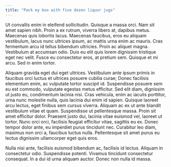 ```yaml
---
title: "Pack my box with five dozen liquor jugs"
---
```

Ut convallis enim in eleifend sollicitudin. Quisque a massa orci. Nam sit amet sapien nibh. Proin a ex rutrum, viverra libero at, dapibus metus. Maecenas quis lobortis lacus. Maecenas faucibus, eros eu aliquam vestibulum, lacus nunc ultrices ipsum, ac mattis urna enim ac mauris. Cras fermentum arcu id tellus bibendum ultricies. Proin ac aliquet magna. Vestibulum at accumsan odio. Duis eu elit quis lorem dignissim tristique eget nec velit. Fusce eu consectetur eros, at pretium sem. Quisque et mi arcu. Sed in enim tortor.

Aliquam gravida eget dui eget ultrices. Vestibulum ante ipsum primis in faucibus orci luctus et ultrices posuere cubilia curae; Donec facilisis elementum enim, ac vulputate tortor suscipit id. Suspendisse posuere sem eu est commodo, vulputate egestas metus efficitur. Sed elit diam, dignissim ut justo eu, condimentum lacinia nisi. Cras vehicula, enim ac iaculis porttitor, urna nunc molestie nulla, quis lacinia dui enim id sapien. Quisque laoreet arcu lectus, eget finibus sem cursus viverra. Aliquam ac ex ut ante blandit vestibulum vitae et quam. Suspendisse ut pellentesque massa. Proin sit amet efficitur dolor. Praesent justo dui, lacinia vitae euismod vel, laoreet ut tortor. Nunc orci orci, facilisis feugiat efficitur vitae, sagittis eu ex. Donec tempor dolor ante, eu imperdiet purus tincidunt nec. Curabitur leo diam, maximus non orci a, faucibus luctus nulla. Pellentesque sit amet purus eu lectus dignissim ullamcorper eget quis eros.

Nulla nisi ante, facilisis euismod bibendum ac, facilisis id lectus. Aliquam in consectetur odio. Suspendisse potenti. Vivamus tincidunt consectetur consequat. In a dui id urna aliquam auctor. Donec non nulla id massa.
